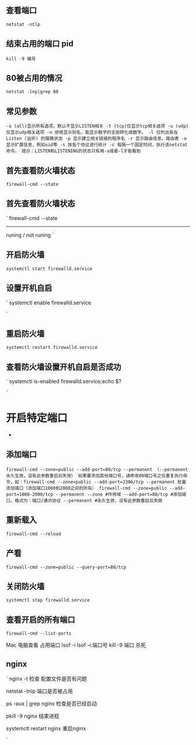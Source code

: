 ## 查看端口
`
netstat -ntlp  
`

## 结束占用的端口  pid 
`
kill -9 编号
`

## 80被占用的情况
`
netstat -lnp|grep 80
`
## 常见参数
`
-a (all)显示所有选项，默认不显示LISTEN相关
-t (tcp)仅显示tcp相关选项
-u (udp)仅显示udp相关选项
-n 拒绝显示别名，能显示数字的全部转化成数字。
-l 仅列出有在 Listen (监听) 的服務状态
-p 显示建立相关链接的程序名
-r 显示路由信息，路由表
-e 显示扩展信息，例如uid等
-s 按各个协议进行统计
-c 每隔一个固定时间，执行该netstat命令。
提示：LISTEN和LISTENING的状态只有用-a或者-l才能看到
`
##  首先查看防火墙状态
`
firewall-cmd --state
`
##  首先查看防火墙状态
`
firewall-cmd --state
***
runing / not runing
`
## 开启防火墙
`
systemctl start firewalld.service
`

## 设置开机自启
`
systemctl enable firewalld.service

`

## 重启防火墙
`
systemctl restart firewalld.service
`
## 查看防火墙设置开机自启是否成功
`
systemctl is-enabled firewalld.service;echo $?

`
# 开启特定端口
* 
## 添加端口 
`
firewall-cmd --zone=public --add-port=80/tcp --permanent （--permanent永久生效，没有此参数重启后失效）
如果要添加其他端口号，请修改80端口号之后重复执行命令，如：firewall-cmd --zone=public --add-port=3306/tcp --permanent
批量添加端口（添加端口1000到2000之间的所有）
firewall-cmd --zone=public --add-port=1000-2000/tcp --permanent
 --zone #作用域 --add-port=80/tcp #添加端口，格式为：端口/通讯协议 --permanent #永久生效，没有此参数重启后失效 
`

## 重新载入
`
firewall-cmd --reload
`
## 产看
`
firewall-cmd --zone=public --query-port=80/tcp
`
##  关闭防火墙
`
systemctl stop firewalld.service
`

## 查看开启的所有端口
`
firewall-cmd --list-ports
`

Mac 电脑查看 占用端口
lsof -i 
lsof -i:端口号
kill -9 端口 杀死


##  nginx  

`
nginx -t   检查 配置文件是否有问题

netstat -tnlp   端口是否被占用

ps -aux | grep nginx   检查是否已经启动

pkill -9 nginx      结束进程

systemctl  restart nginx      重启nginx


`

